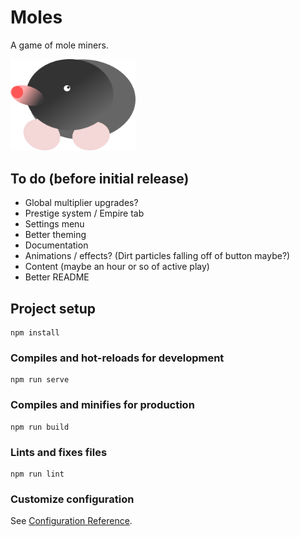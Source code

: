 # Moles

A game of mole miners.

<img src="./public/mole-icon.svg" width="200px">

## To do (before initial release)

- Global multiplier upgrades?
- Prestige system / Empire tab
- Settings menu
- Better theming
- Documentation
- Animations / effects? (Dirt particles falling off of button maybe?)
- Content (maybe an hour or so of active play)
- Better README

## Project setup

```
npm install
```

### Compiles and hot-reloads for development

```
npm run serve
```

### Compiles and minifies for production

```
npm run build
```

### Lints and fixes files

```
npm run lint
```

### Customize configuration

See [Configuration Reference](https://cli.vuejs.org/config/).
